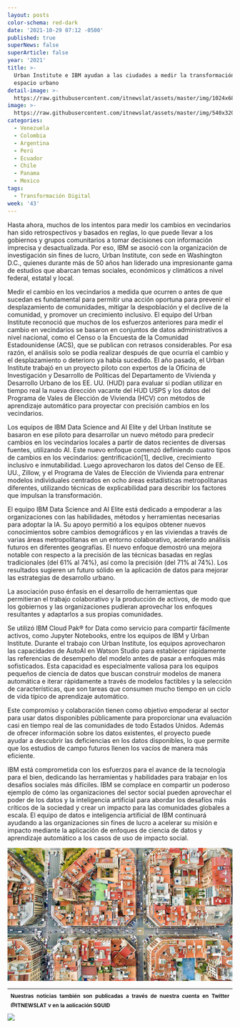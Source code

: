 ```yaml
---
layout: posts
color-schema: red-dark
date: '2021-10-29 07:12 -0500'
published: true
superNews: false
superArticle: false
year: '2021'
title: >-
  Urban Institute e IBM ayudan a las ciudades a medir la transformación del
  espacio urbano
detail-image: >-
  https://raw.githubusercontent.com/itnewslat/assets/master/img/1024x680/cuadras-de-ciudad-g.jpg
image: >-
  https://raw.githubusercontent.com/itnewslat/assets/master/img/540x320/cuadras-de-ciudad-p.jpg
categories:
  - Venezuela
  - Colombia
  - Argentina
  - Perú
  - Ecuador
  - Chile
  - Panama
  - Mexico
tags:
  - Transformación Digital
week: '43'
---
```

Hasta ahora, muchos de los intentos para medir los cambios en vecindarios han sido retrospectivos y basados en reglas, lo que puede llevar a los gobiernos y grupos comunitarios a tomar decisiones con información imprecisa y desactualizada. Por eso, IBM se asoció con la organización de investigación sin fines de lucro, Urban Institute, con sede en Washington D.C., quienes durante más de 50 años han liderado una impresionante gama de estudios que abarcan temas sociales, económicos y climáticos a nivel federal, estatal y local.

Medir el cambio en los vecindarios a medida que ocurren o antes de que sucedan es fundamental para permitir una acción oportuna para prevenir el desplazamiento de comunidades, mitigar la despoblación y el declive de la comunidad, y promover un crecimiento inclusivo. El equipo del Urban Institute reconoció que muchos de los esfuerzos anteriores para medir el cambio en vecindarios se basaron en conjuntos de datos administrativos a nivel nacional, como el Censo o la Encuesta de la Comunidad Estadounidense (ACS), que se publican con retrasos considerables. Por esa razón, el análisis solo se podía realizar después de que ocurría el cambio y el desplazamiento o deterioro ya había sucedido. El año pasado, el Urban Institute trabajó en un proyecto piloto con expertos de la Oficina de Investigación y Desarrollo de Políticas del Departamento de Vivienda y Desarrollo Urbano de los EE. UU. (HUD) para evaluar si podían utilizar en tiempo real la nueva dirección vacante del HUD USPS y los datos del Programa de Vales de Elección de Vivienda (HCV) con métodos de aprendizaje automático para proyectar con precisión cambios en los vecindarios.

Los equipos de IBM Data Science and AI Elite y del Urban Institute se basaron en ese piloto para desarrollar un nuevo método para predecir cambios en los vecindarios locales a partir de datos recientes de diversas fuentes, utilizando AI. Este nuevo enfoque comenzó definiendo cuatro tipos de cambios en los vecindarios: gentrificación[1], declive, crecimiento inclusivo e inmutabilidad. Luego aprovecharon los datos del Censo de EE. UU., Zillow, y el Programa de Vales de Elección de Vivienda para entrenar modelos individuales centrados en ocho áreas estadísticas metropolitanas diferentes, utilizando técnicas de explicabilidad para describir los factores que impulsan la transformación.

El equipo IBM Data Science and AI Elite está dedicado a empoderar a las organizaciones con las habilidades, métodos y herramientas necesarias para adoptar la IA. Su apoyo permitió a los equipos obtener nuevos conocimientos sobre cambios demográficos y en las viviendas a través de varias áreas metropolitanas en un entorno colaborativo, acelerando análisis futuros en diferentes geografías. El nuevo enfoque demostró una mejora notable con respecto a la precisión de las técnicas basadas en reglas tradicionales (del 61% al 74%), así como la precisión (del 71% al 74%). Los resultados sugieren un futuro sólido en la aplicación de datos para mejorar las estrategias de desarrollo urbano.

La asociación puso énfasis en el desarrollo de herramientas que permitieran el trabajo colaborativo y la producción de activos, de modo que los gobiernos y las organizaciones pudieran aprovechar los enfoques resultantes y adaptarlos a sus propias comunidades.

Se utilizó IBM Cloud Pak® for Data como servicio para compartir fácilmente activos, como Jupyter Notebooks, entre los equipos de IBM y Urban Institute. Durante el trabajo con Urban Institute, los equipos aprovecharon las capacidades de AutoAI en Watson Studio para establecer rápidamente las referencias de desempeño del modelo antes de pasar a enfoques más sofisticados. Esta capacidad es especialmente valiosa para los equipos pequeños de ciencia de datos que buscan construir modelos de manera automática e iterar rápidamente a través de modelos factibles y la selección de características, que son tareas que consumen mucho tiempo en un ciclo de vida típico de aprendizaje automático.

Este compromiso y colaboración tienen como objetivo empoderar al sector para usar datos disponibles públicamente para proporcionar una evaluación casi en tiempo real de las comunidades de todo Estados Unidos. Además de ofrecer información sobre los datos existentes, el proyecto puede ayudar a descubrir las deficiencias en los datos disponibles, lo que permite que los estudios de campo futuros llenen los vacíos de manera más eficiente.

IBM está comprometida con los esfuerzos para el avance de la tecnología para el bien, dedicando las herramientas y habilidades para trabajar en los desafíos sociales más difíciles. IBM se complace en compartir un poderoso ejemplo de cómo las organizaciones del sector social pueden aprovechar el poder de los datos y la inteligencia artificial para abordar los desafíos más críticos de la sociedad y crear un impacto para las comunidades globales a escala. El equipo de datos e inteligencia artificial de IBM continuará ayudando a las organizaciones sin fines de lucro a acelerar su misión e impacto mediante la aplicación de enfoques de ciencia de datos y aprendizaje automático a los casos de uso de impacto social.

![](https://raw.githubusercontent.com/itnewslat/assets/master/img/540x320/cuadras-de-ciudad-p.jpg)

<table style="height: 42px;" width="569">
<tbody>
<tr>
<td style="text-align: justify;"><sub><strong>Nuestras noticias también son publicadas a través de nuestra cuenta en Twitter <a href="https://twitter.com/itnewslat?lang=es">@ITNEWSLAT</a> y en la aplicación <a href="https://squidapp.co/en/">SQUID</a></strong></sub></td>
</tr>
</tbody>
</table>

<img src="https://tracker.metricool.com/c3po.jpg?hash=56f88a41e39ab42c063cc51676587a04"/>